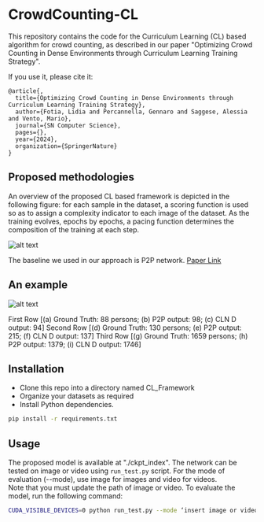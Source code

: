# CrowdCounting-CL

This repository contains the code for the Curriculum Learning (CL) based algorithm for crowd counting, as described in our paper "Optimizing Crowd Counting in Dense Environments through Curriculum Learning Training Strategy".

If you use it, please cite it:

```bibtext
@article{,
  title={Optimizing Crowd Counting in Dense Environments through Curriculum Learning Training Strategy},
  author={Fotia, Lidia and Percannella, Gennaro and Saggese, Alessia and Vento, Mario},
  journal={SN Computer Science},
  pages={},
  year={2024},
  organization={SpringerNature}
}

```

## Proposed methodologies

An overview of the proposed CL based framework is depicted in the following figure: for each sample in the dataset, a scoring function is used so as to assign a complexity indicator to each image of the dataset. As the training evolves, epochs by epochs, a pacing function determines the composition of the training at each step.

![alt text](https://github.com/MiviaLab/.../CL.png)

The baseline we used in our approach is P2P network. [Paper Link](https://openaccess.thecvf.com/content/ICCV2021/papers/Song_Rethinking_Counting_and_Localization_in_Crowds_A_Purely_Point-Based_Framework_ICCV_2021_paper.pdf)

## An example 


![alt text](https://github.com/MiviaLab/.../example.png)

First Row [(a) Ground Truth: 88 persons; (b) P2P output: 98; (c) CLN D output: 94] 
Second Row [(d) Ground Truth: 130 persons; (e) P2P output: 215; (f) CLN D output: 137] 
Third Row [(g) Ground Truth: 1659 persons; (h) P2P output: 1379; (i) CLN D output: 1746]

## Installation

- Clone this repo into a directory named CL_Framework
- Organize your datasets as required
- Install Python dependencies. 

```bash
pip install -r requirements.txt
```



## Usage
The proposed model is available at "./ckpt_index". 
The network can be tested on image or video using `run_test.py` script. For the mode of evaluation (--mode), use image for images and video for videos.  
Note that you must update the path of image or video. To evaluate the model, run the following command:

```bash
CUDA_VISIBLE_DEVICES=0 python run_test.py --mode ‘insert image or video’ 
```
